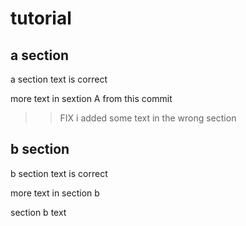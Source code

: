 # tutorial

## a section

a section text is correct

more text in sextion A from this commit

>> FIX i added some text in the wrong section

## b section

b section text is correct

more text in section b

section b text
